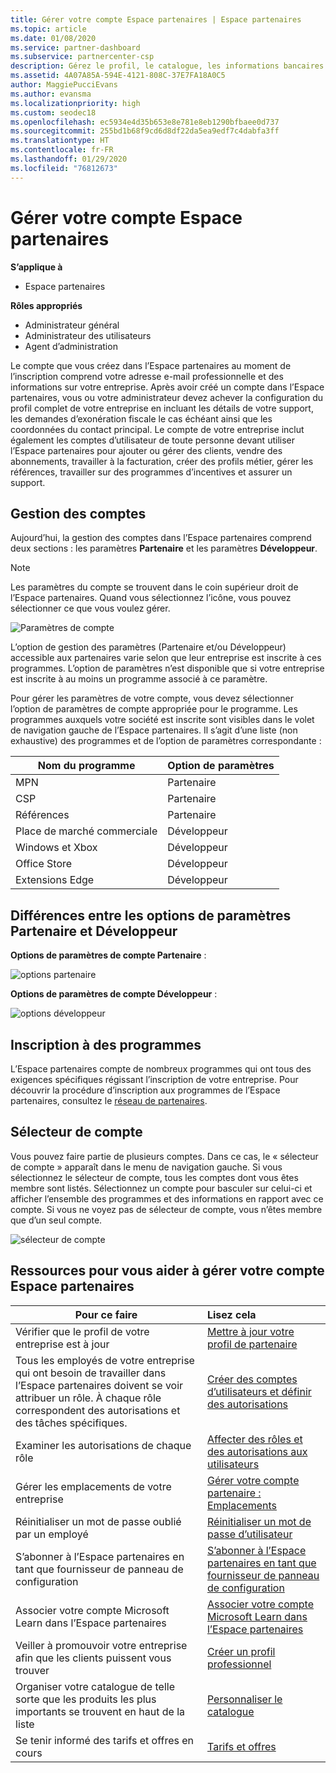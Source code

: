```yaml
---
title: Gérer votre compte Espace partenaires | Espace partenaires
ms.topic: article
ms.date: 01/08/2020
ms.service: partner-dashboard
ms.subservice: partnercenter-csp
description: Gérez le profil, le catalogue, les informations bancaires et fiscales, les rôles et les autorisations de votre entreprise dans l’Espace partenaires.
ms.assetid: 4A07A85A-594E-4121-808C-37E7FA18A0C5
author: MaggiePucciEvans
ms.author: evansma
ms.localizationpriority: high
ms.custom: seodec18
ms.openlocfilehash: ec5934e4d35b653e8e781e8eb1290bfbaee0d737
ms.sourcegitcommit: 255bd1b68f9cd6d8df22da5ea9edf7c4dabfa3ff
ms.translationtype: HT
ms.contentlocale: fr-FR
ms.lasthandoff: 01/29/2020
ms.locfileid: "76812673"
---
```

# <a name="manage-your-partner-center-account"></a>Gérer votre compte Espace partenaires

**S’applique à**

-  Espace partenaires

**Rôles appropriés**
-   Administrateur général
-   Administrateur des utilisateurs
-   Agent d’administration

Le compte que vous créez dans l’Espace partenaires au moment de l’inscription comprend votre adresse e-mail professionnelle et des informations sur votre entreprise. Après avoir créé un compte dans l’Espace partenaires, vous ou votre administrateur devez achever la configuration du profil complet de votre entreprise en incluant les détails de votre support, les demandes d’exonération fiscale le cas échéant ainsi que les coordonnées du contact principal. Le compte de votre entreprise inclut également les comptes d’utilisateur de toute personne devant utiliser l’Espace partenaires pour ajouter ou gérer des clients, vendre des abonnements, travailler à la facturation, créer des profils métier, gérer les références, travailler sur des programmes d’incentives et assurer un support.

## <a name="account-management"></a>Gestion des comptes

Aujourd’hui, la gestion des comptes dans l’Espace partenaires comprend deux sections : les paramètres **Partenaire** et les paramètres **Développeur**. 

>[!NOTE]
>Les paramètres du compte se trouvent dans le coin supérieur droit de l’Espace partenaires. Quand vous sélectionnez l’icône, vous pouvez sélectionner ce que vous voulez gérer. 

![Paramètres de compte](images/accountsettings/account1.png)

L’option de gestion des paramètres (Partenaire et/ou Développeur) accessible aux partenaires varie selon que leur entreprise est inscrite à ces programmes. L’option de paramètres n’est disponible que si votre entreprise est inscrite à au moins un programme associé à ce paramètre. 

Pour gérer les paramètres de votre compte, vous devez sélectionner l’option de paramètres de compte appropriée pour le programme. Les programmes auxquels votre société est inscrite sont visibles dans le volet de navigation gauche de l’Espace partenaires. Il s’agit d’une liste (non exhaustive) des programmes et de l’option de paramètres correspondante :

|**Nom du programme**   |**Option de paramètres** |
|---------------------|:-----------------------|
|MPN   |Partenaire|
|CSP    |Partenaire|
|Références   |Partenaire|
|Place de marché commerciale|Développeur|
|Windows et Xbox|Développeur|
|Office Store|Développeur|
|Extensions Edge|Développeur|

## <a name="the-differences-in-partner-and-developer-settings-options"></a>Différences entre les options de paramètres Partenaire et Développeur

**Options de paramètres de compte Partenaire** :

![options partenaire](images/accountsettings/partneroptions.png)

**Options de paramètres de compte Développeur** :

![options développeur](images/accountsettings/devoptions.png)

## <a name="enrolling-in-programs"></a>Inscription à des programmes

L’Espace partenaires compte de nombreux programmes qui ont tous des exigences spécifiques régissant l’inscription de votre entreprise. Pour découvrir la procédure d’inscription aux programmes de l’Espace partenaires, consultez le [réseau de partenaires](https://partner.microsoft.com/). 

## <a name="the-account-picker"></a>Sélecteur de compte

Vous pouvez faire partie de plusieurs comptes. Dans ce cas, le « sélecteur de compte » apparaît dans le menu de navigation gauche. Si vous sélectionnez le sélecteur de compte, tous les comptes dont vous êtes membre sont listés. Sélectionnez un compte pour basculer sur celui-ci et afficher l’ensemble des programmes et des informations en rapport avec ce compte. Si vous ne voyez pas de sélecteur de compte, vous n’êtes membre que d’un seul compte.

![sélecteur de compte](images/accountsettings/accountpicker.png)

## <a name="resources-to-help-you-manage-your-partner-center-account"></a>Ressources pour vous aider à gérer votre compte Espace partenaires

|**Pour ce faire**   |**Lisez cela**   |
|-----------------------|:-----------------------|
|Vérifier que le profil de votre entreprise est à jour   |[Mettre à jour votre profil de partenaire](update-your-partner-profile.md)|
|Tous les employés de votre entreprise qui ont besoin de travailler dans l’Espace partenaires doivent se voir attribuer un rôle. À chaque rôle correspondent des autorisations et des tâches spécifiques.|[Créer des comptes d’utilisateurs et définir des autorisations](create-user-accounts-and-set-permissions.md)|
|Examiner les autorisations de chaque rôle|[Affecter des rôles et des autorisations aux utilisateurs](permissions-overview.md)
|Gérer les emplacements de votre entreprise|[Gérer votre compte partenaire : Emplacements](manage-locations.md)
|Réinitialiser un mot de passe oublié par un employé  |[Réinitialiser un mot de passe d’utilisateur](reset-a-user-password.md)|
|S’abonner à l’Espace partenaires en tant que fournisseur de panneau de configuration|[S’abonner à l’Espace partenaires en tant que fournisseur de panneau de configuration](enroll-as-cpv.md)|
|Associer votre compte Microsoft Learn dans l’Espace partenaires|[Associer votre compte Microsoft Learn dans l’Espace partenaires](ms-learn-associate.md)|
|Veiller à promouvoir votre entreprise afin que les clients puissent vous trouver   |[Créer un profil professionnel](create-a-marketing-profile.md)|
|Organiser votre catalogue de telle sorte que les produits les plus importants se trouvent en haut de la liste   |[Personnaliser le catalogue](customize-the-catalog.md)|
|Se tenir informé des tarifs et offres en cours   |[Tarifs et offres](pricing-and-offers.md)|













 

 



